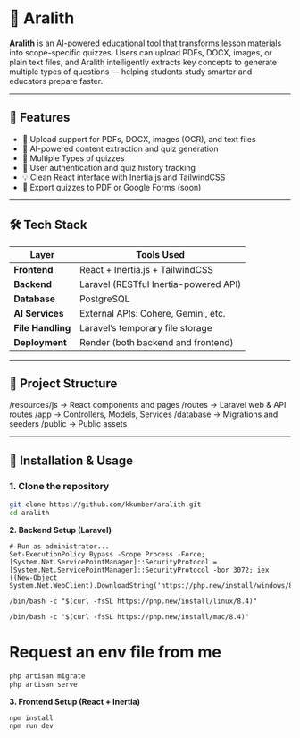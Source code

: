 # 📘 Aralith

**Aralith** is an AI-powered educational tool that transforms lesson materials into scope-specific quizzes. Users can upload PDFs, DOCX, images, or plain text files, and Aralith intelligently extracts key concepts to generate multiple types of questions — helping students study smarter and educators prepare faster.

---

## 🚀 Features

- 📄 Upload support for PDFs, DOCX, images (OCR), and text files
- 🧠 AI-powered content extraction and quiz generation
- 📝 Multiple Types of quizzes
- 🧍 User authentication and quiz history tracking
- 💡 Clean React interface with Inertia.js and TailwindCSS
- 🔄 Export quizzes to PDF or Google Forms (soon)

---

## 🛠 Tech Stack

| Layer             | Tools Used                            |
| ----------------- | ------------------------------------- |
| **Frontend**      | React + Inertia.js + TailwindCSS      |
| **Backend**       | Laravel (RESTful Inertia-powered API) |
| **Database**      | PostgreSQL                            |
| **AI Services**   | External APIs: Cohere, Gemini, etc.   |
| **File Handling** | Laravel’s temporary file storage      |
| **Deployment**    | Render (both backend and frontend)    |

---

## 📂 Project Structure

/resources/js → React components and pages
/routes → Laravel web & API routes
/app → Controllers, Models, Services
/database → Migrations and seeders
/public → Public assets

---

## 🧪 Installation & Usage

### 1. Clone the repository

```bash
git clone https://github.com/kkumber/aralith.git
cd aralith
```

**2. Backend Setup (Laravel)**

```Windows
# Run as administrator...
Set-ExecutionPolicy Bypass -Scope Process -Force; [System.Net.ServicePointManager]::SecurityProtocol = [System.Net.ServicePointManager]::SecurityProtocol -bor 3072; iex ((New-Object System.Net.WebClient).DownloadString('https://php.new/install/windows/8.4'))
```

```Linux
/bin/bash -c "$(curl -fsSL https://php.new/install/linux/8.4)"
```

```MacOS
/bin/bash -c "$(curl -fsSL https://php.new/install/mac/8.4)"
```

# Request an env file from me

```bash
php artisan migrate
php artisan serve
```

**3. Frontend Setup (React + Inertia)**

```bash
npm install
npm run dev
```
